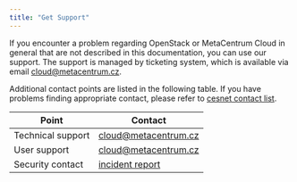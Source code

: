 ```yaml
---
title: "Get Support"
---
```

If you encounter a problem regarding OpenStack or MetaCentrum Cloud in general
that are not described in this documentation, you can use our support.
The support is managed by ticketing system, which is available
via email cloud@metacentrum.cz.

Additional contact points are listed in the following table. If you have problems
finding appropriate contact, please refer to [cesnet contact list](https://www.cesnet.cz/contacts/).

| Point                    | Contact                                                        |
|--------------------------|----------------------------------------------------------------|
| Technical support        | cloud@metacentrum.cz                                           |
| User support             | cloud@metacentrum.cz                                           |
| Security contact         | [incident report](https://csirt.cesnet.cz/en/incident_report)  |
